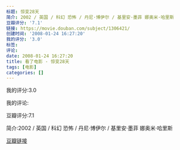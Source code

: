```yaml
---
标题: 惊变28天
简介: 2002 / 英国 / 科幻 恐怖 / 丹尼·博伊尔 / 基里安·墨菲 娜奥米·哈里斯
豆瓣评分: '7.1'
链接: https://movie.douban.com/subject/1306421/
创建时间: '2008-01-24 16:27:20'
我的评分: '3.0'
标签:
评论:
date: 2008-01-24 16:27:20
title: 看了电影 - 惊变28天
tags: [电影]
categories: []
---
```


我的评分:3.0

我的评论:

豆瓣评分:7.1

简介:2002 / 英国 / 科幻 恐怖 / 丹尼·博伊尔 / 基里安·墨菲 娜奥米·哈里斯

[豆瓣链接](https://movie.douban.com/subject/1306421/)

